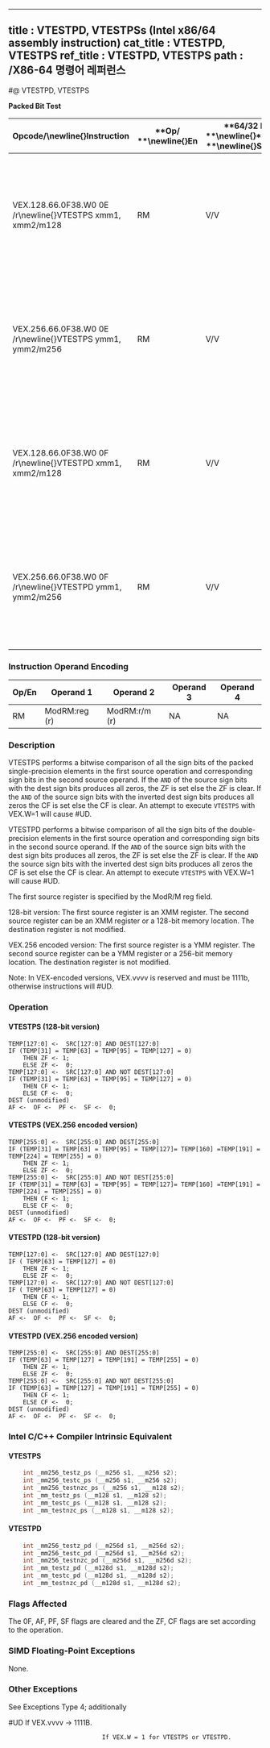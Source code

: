 ----------------------------
title : VTESTPD, VTESTPSs (Intel x86/64 assembly instruction)
cat_title : VTESTPD, VTESTPS
ref_title : VTESTPD, VTESTPS
path : /X86-64 명령어 레퍼런스
----------------------------
#@ VTESTPD, VTESTPS

**Packed Bit Test**

|**Opcode/**\newline{}**Instruction**|**Op/ **\newline{}**En**|**64/32 bit **\newline{}**Mode **\newline{}**Support**|**CPUID **\newline{}**Feature **\newline{}**Flag**|**Description**|
|------------------------------------|------------------------|------------------------------------------------------|--------------------------------------------------|---------------|
|VEX.128.66.0F38.W0 0E /r\newline{}VTESTPS xmm1, xmm2/m128|RM|V/V|AVX|Set ZF and CF depending on sign bit AND and ANDN of packed single-precision floating-point sources.|
|VEX.256.66.0F38.W0 0E /r\newline{}VTESTPS ymm1, ymm2/m256|RM|V/V|AVX|Set ZF and CF depending on sign bit AND and ANDN of packed single-precision floating-point sources.|
|VEX.128.66.0F38.W0 0F /r\newline{}VTESTPD xmm1, xmm2/m128|RM|V/V|AVX|Set ZF and CF depending on sign bit AND and ANDN of packed double-precision floating-point sources.|
|VEX.256.66.0F38.W0 0F /r\newline{}VTESTPD ymm1, ymm2/m256|RM|V/V|AVX|Set ZF and CF depending on sign bit AND and ANDN of packed double-precision floating-point sources.|
### Instruction Operand Encoding


|Op/En|Operand 1|Operand 2|Operand 3|Operand 4|
|-----|---------|---------|---------|---------|
|RM|ModRM:reg (r)|ModRM:r/m (r)|NA|NA|
### Description


VTESTPS performs a bitwise comparison of all the sign bits of the packed single-precision elements in the first source operation and corresponding sign bits in the second source operand. If the `AND` of the source sign bits with the dest sign bits produces all zeros, the ZF is set else the ZF is clear. If the `AND` of the source sign bits with the inverted dest sign bits produces all zeros the CF is set else the CF is clear. An attempt to execute `VTESTPS` with VEX.W=1 will cause #UD.

VTESTPD performs a bitwise comparison of all the sign bits of the double-precision elements in the first source operation and corresponding sign bits in the second source operand. If the `AND` of the source sign bits with the dest sign bits produces all zeros, the ZF is set else the ZF is clear. If the `AND` the source sign bits with the inverted dest sign bits produces all zeros the CF is set else the CF is clear. An attempt to execute `VTESTPS` with VEX.W=1 will cause #UD.

The first source register is specified by the ModR/M reg field.

128-bit version: The first source register is an XMM register. The second source register can be an XMM register or a 128-bit memory location. The destination register is not modified.

VEX.256 encoded version: The first source register is a YMM register. The second source register can be a YMM register or a 256-bit memory location. The destination register is not modified.

Note: In VEX-encoded versions, VEX.vvvv is reserved and must be 1111b, otherwise instructions will #UD.


### Operation
#### VTESTPS (128-bit version)
```info-verb
TEMP[127:0] <-   SRC[127:0] AND DEST[127:0]
IF (TEMP[31] = TEMP[63] = TEMP[95] = TEMP[127] = 0)
    THEN ZF  <- 1;
    ELSE ZF  <-  0;
TEMP[127:0] <-   SRC[127:0] AND NOT DEST[127:0]
IF (TEMP[31] = TEMP[63] = TEMP[95] = TEMP[127] = 0)
    THEN CF  <- 1;
    ELSE CF  <-  0;
DEST (unmodified)
AF <-   OF  <-  PF  <-  SF  <-  0;
```
#### VTESTPS (VEX.256 encoded version)
```info-verb
TEMP[255:0]  <-  SRC[255:0] AND DEST[255:0]
IF (TEMP[31] = TEMP[63] = TEMP[95] = TEMP[127]= TEMP[160] =TEMP[191] = TEMP[224] = TEMP[255] = 0)
    THEN ZF <-  1;
    ELSE ZF  <-  0;
TEMP[255:0]  <-  SRC[255:0] AND NOT DEST[255:0]
IF (TEMP[31] = TEMP[63] = TEMP[95] = TEMP[127]= TEMP[160] =TEMP[191] = TEMP[224] = TEMP[255] = 0)
    THEN CF <-  1;
    ELSE CF <-   0;
DEST (unmodified)
AF <-   OF  <-  PF <-   SF  <-  0;
```
#### VTESTPD (128-bit version)
```info-verb
TEMP[127:0]  <-  SRC[127:0] AND DEST[127:0]
IF ( TEMP[63] = TEMP[127] = 0)
    THEN ZF  <- 1;
    ELSE ZF <-   0;
TEMP[127:0] <-   SRC[127:0] AND NOT DEST[127:0]
IF ( TEMP[63] = TEMP[127] = 0)
    THEN CF <-  1;
    ELSE CF  <-  0;
DEST (unmodified)
AF  <-  OF  <-  PF  <-  SF  <-  0;
```
#### VTESTPD (VEX.256 encoded version)
```info-verb
TEMP[255:0]  <-  SRC[255:0] AND DEST[255:0]
IF (TEMP[63] = TEMP[127] = TEMP[191] = TEMP[255] = 0)
    THEN ZF <-  1;
    ELSE ZF <-   0;
TEMP[255:0] <-   SRC[255:0] AND NOT DEST[255:0]
IF (TEMP[63] = TEMP[127] = TEMP[191] = TEMP[255] = 0)
    THEN CF <-  1;
    ELSE CF  <-  0;
DEST (unmodified)
AF  <-  OF  <-  PF <-   SF <-   0;
```

### Intel C/C++ Compiler Intrinsic Equivalent
#### VTESTPS
```cpp
    int _mm256_testz_ps (__m256 s1, __m256 s2);
    int _mm256_testc_ps (__m256 s1, __m256 s2);
    int _mm256_testnzc_ps (__m256 s1, __m128 s2);
    int _mm_testz_ps (__m128 s1, __m128 s2);
    int _mm_testc_ps (__m128 s1, __m128 s2);
    int _mm_testnzc_ps (__m128 s1, __m128 s2);
```
#### VTESTPD
```cpp
    int _mm256_testz_pd (__m256d s1, __m256d s2);
    int _mm256_testc_pd (__m256d s1, __m256d s2);
    int _mm256_testnzc_pd (__m256d s1, __m256d s2);
    int _mm_testz_pd (__m128d s1, __m128d s2);
    int _mm_testc_pd (__m128d s1, __m128d s2);
    int _mm_testnzc_pd (__m128d s1, __m128d s2);
```
### Flags Affected


The 0F, AF, PF, SF flags are cleared and the ZF, CF flags are set according to the operation.

### SIMD Floating-Point Exceptions


None.

### Other Exceptions


See Exceptions Type 4; additionally

#UD If VEX.vvvv ->   1111B.

                              If VEX.W = 1 for VTESTPS or VTESTPD.

